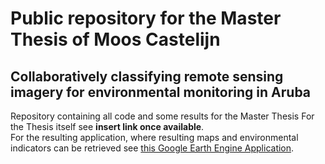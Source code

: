 # Public repository for the Master Thesis of Moos Castelijn
## Collaboratively classifying remote sensing imagery for environmental monitoring in Aruba
Repository containing all code and some results for the Master Thesis
For the Thesis itself see **insert link once available**. \
For the resulting application, where resulting maps and environmental indicators can be retrieved see [this Google Earth Engine Application](https://code.earthengine.google.com/54949f18df94c7a9a22655b4bfe04a8e).